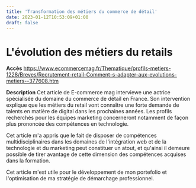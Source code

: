 ```yaml
---
title: 'Transformation des métiers du commerce de détail'
date: 2023-01-12T10:53:09+01:00
draft: false
---
```


# L'évolution des métiers du retails

**Accès**
https://www.ecommercemag.fr/Thematique/profils-metiers-1228/Breves/Recrutement-retail-Comment-s-adapter-aux-evolutions-metiers--377608.htm

**Description**
Cet article de E-commerce mag interviewe une actrice spécialisée du domaine du commerce de détail en France. Son intervention explique que les métiers du retail vont connaître une forte demande de talents en matière de digital dans les prochaines années. Les profils recherchés pour les équipes marketing concerneront notamment de façon plus prononcée des compétences en technologie.

Cet article m'a appris que le fait de disposer de compétences multidisciplinaires dans les domaines de l'intégration web et de la technologie et du marketing peut constituer un atout, et qu'ainsi il demeure possible de tirer avantage de cette dimension des compétences acquises dans la formation.

Cet article m'est utile pour le développement de mon portefolio et l'optimisation de ma stratégie de démarchage professionnel.
